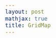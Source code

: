 ```yaml
---
layout: post
mathjax: true
title: GridMap
---
```


<style>
  body {
    font-family:"avenir next", Arial, sans-serif;
    font-size: 20px;
  }

  .label {
    pointer-events: none;
  }

  .subcell {
    stroke: lightgrey;
  }
</style>

<script src='https://d3js.org/d3.v4.min.js' charset='utf-8'></script>

<div id="vis"></div>

<script src="./gridmapassets/gridmap.js"></script>
